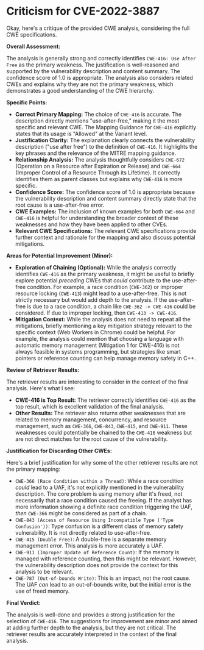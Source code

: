 # Criticism for CVE-2022-3887

Okay, here's a critique of the provided CWE analysis, considering the full CWE specifications.

**Overall Assessment:**

The analysis is generally strong and correctly identifies `CWE-416: Use After Free` as the primary weakness. The justification is well-reasoned and supported by the vulnerability description and content summary. The confidence score of 1.0 is appropriate. The analysis also considers related CWEs and explains why they are not the primary weakness, which demonstrates a good understanding of the CWE hierarchy.

**Specific Points:**

*   **Correct Primary Mapping:** The choice of `CWE-416` is accurate. The description directly mentions "use-after-free," making it the most specific and relevant CWE. The Mapping Guidance for `CWE-416` explicitly states that its usage is "Allowed" at the Variant level.
*   **Justification Clarity:** The explanation clearly connects the vulnerability description ("use after free") to the definition of `CWE-416`. It highlights the key phrases and the relevance of the MITRE mapping guidance.
*   **Relationship Analysis:** The analysis thoughtfully considers `CWE-672` (Operation on a Resource after Expiration or Release) and `CWE-664` (Improper Control of a Resource Through its Lifetime). It correctly identifies them as parent classes but explains why `CWE-416` is more specific.
*   **Confidence Score:** The confidence score of 1.0 is appropriate because the vulnerability description and content summary directly state that the root cause is a use-after-free error.
*   **CWE Examples:** The inclusion of known examples for both `CWE-664` and `CWE-416` is helpful for understanding the broader context of these weaknesses and how they have been applied to other CVEs.
*   **Relevant CWE Specifications:** The relevant CWE specifications provide further context and rationale for the mapping and also discuss potential mitigations.

**Areas for Potential Improvement (Minor):**

*   **Exploration of Chaining (Optional):** While the analysis correctly identifies `CWE-416` as the primary weakness, it might be useful to briefly explore potential *preceding* CWEs that *could* contribute to the use-after-free condition. For example, a race condition (`CWE-362`) or improper resource locking (`CWE-413`) might lead to a use-after-free. This is not strictly necessary but would add depth to the analysis. If the use-after-free is due to a race condition, a chain like `CWE-362 -> CWE-416` could be considered. If due to improper locking, then `CWE-413 -> CWE-416`.
*   **Mitigation Context:** While the analysis does not need to repeat all the mitigations, briefly mentioning a key mitigation strategy relevant to the specific context (Web Workers in Chrome) could be helpful. For example, the analysis could mention that choosing a language with automatic memory management (Mitigation 1 for CWE-416) is not always feasible in systems programming, but strategies like smart pointers or reference counting can help manage memory safety in C++.

**Review of Retriever Results:**

The retriever results are interesting to consider in the context of the final analysis.
Here's what I see:

*   **CWE-416 is Top Result:** The retriever correctly identifies `CWE-416` as the top result, which is excellent validation of the final analysis.
*   **Other Results:** The retriever also returns other weaknesses that are related to memory management, concurrency, and resource management, such as `CWE-366`, `CWE-843`, `CWE-415`, and `CWE-911`. These weaknesses could potentially be chained to the `CWE-416` weakness but are not direct matches for the root cause of the vulnerability.

**Justification for Discarding Other CWEs:**

Here's a brief justification for why some of the other retriever results are not the primary mapping:

*   `CWE-366 (Race Condition within a Thread)`: While a race condition *could* lead to a UAF, it's not explicitly mentioned in the vulnerability description. The core problem is using memory after it's freed, not necessarily that a race condition caused the freeing. If the analyst has more information showing a definite race condition triggering the UAF, *then* `CWE-366` might be considered as part of a chain.
*   `CWE-843 (Access of Resource Using Incompatible Type ('Type Confusion'))`: Type confusion is a different class of memory safety vulnerability. It is not directly related to use-after-free.
*   `CWE-415 (Double Free)`: A double-free is a separate memory management error. This analysis is more accurately a UAF.
*   `CWE-911 (Improper Update of Reference Count)`: If the memory is managed with reference counting, then this might be relevant. However, the vulnerability description does not provide the context for this analysis to be relevant.
*   `CWE-787 (Out-of-bounds Write)`: This is an impact, not the root cause. The UAF *can* lead to an out-of-bounds write, but the initial error is the use of freed memory.

**Final Verdict:**

The analysis is well-done and provides a strong justification for the selection of `CWE-416`. The suggestions for improvement are minor and aimed at adding further depth to the analysis, but they are not critical. The retriever results are accurately interpreted in the context of the final analysis.